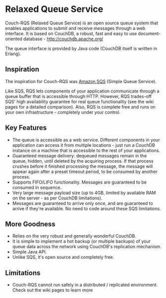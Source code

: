 Relaxed Queue Service
=====================

Couch-RQS (Relaxed Queue Service) is an open source queue system that enables
applications to submit and receive messages through a web interface.
It is based on CouchDB, a robust, fast and easy to use document-oriented
database - http://couchdb.apache.org/

The queue interface is provided by Java code (CouchDB itself is written in
Erlang).


Inspiration
-----------

The inspiration for Couch-RQS was [Amazon SQS][0] (Simple Queue Service).

Like SQS, RQS lets components of your application communicate through a queue
buffer that is accessible through HTTP. However, RQS trades-off SQS' high
availability guarantee for real queue functionality (see the wiki pages for
a detailed comparison).
Also, RQS is complete free and runs on your own infrastructure - completely
under your control.


Key Features
------------

* The queue is accessible as a web service. Different components in your
application can access it from multiple locations - just run a CouchDB instance
on a machine that is accessible to the rest of your applications.
* Guaranteed message delivery: dequeued messages remain in the queue, hidden,
until deleted by the acquiring process. If that process crushes before it
finished processing the message, the message will appear again after a preset
timeout period, to be consumed by another process.
* Supports FIFO/LIFO functionality. Messages are guaranteed to be consumed in
sequence.
* Very large message payload size (up to 4GB, limited by available RAM on the
server - as per CouchDB limitations).
* Messages are guaranteed to arrive only once, and are guaranteed to arrive if
they're available. No need to code around these SQS limitations.


More Goodness
-------------

* Relies on the very robust and generally wonderful CouchDB.
* It is simple to implement a hot backup (or multiple backups) of your queue
data across the network using CouchDB's replication mechanism.
* Simple Java API.
* Unlike SQS, it's open source and completely free.


Limitations
-----------

* Couch-RQS cannot run safely in a distributed / replicated environment.
Check out the wiki pages to learn more


[0]: http://aws.amazon.com/sqs/

